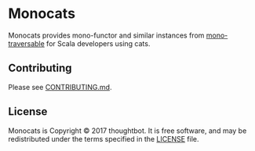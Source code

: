 # Monocats

Monocats provides mono-functor and similar instances from [mono-traversable] for
Scala developers using cats.

## Contributing

Please see [CONTRIBUTING.md](/CONTRIBUTING.md).

## License

Monocats is Copyright © 2017 thoughtbot. It is free software, and may be
redistributed under the terms specified in the [LICENSE](/LICENSE) file.

[mono-traversable]: https://hackage.haskell.org/package/mono-traversable
